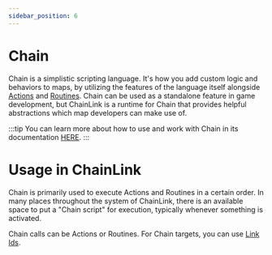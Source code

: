 ```yaml
---
sidebar_position: 6
---
```


# Chain

Chain is a simplistic scripting language. It's how you add custom logic and behaviors to maps, by utilizing the features of the language itself alongside [Actions](actions) and [Routines](routines). Chain can be used as a standalone feature in game development, but ChainLink is a runtime for Chain that provides helpful abstractions which map developers can make use of.

:::tip
You can learn more about how to use and work with Chain in its documentation [HERE](/docs/chain).
:::

# Usage in ChainLink

Chain is primarily used to execute Actions and Routines in a certain order. In many places throughout the system of ChainLink, there is an available space to put a "Chain script" for execution, typically whenever something is activated.

Chain calls can be Actions or Routines. For Chain targets, you can use [Link Ids](links#referencing).
